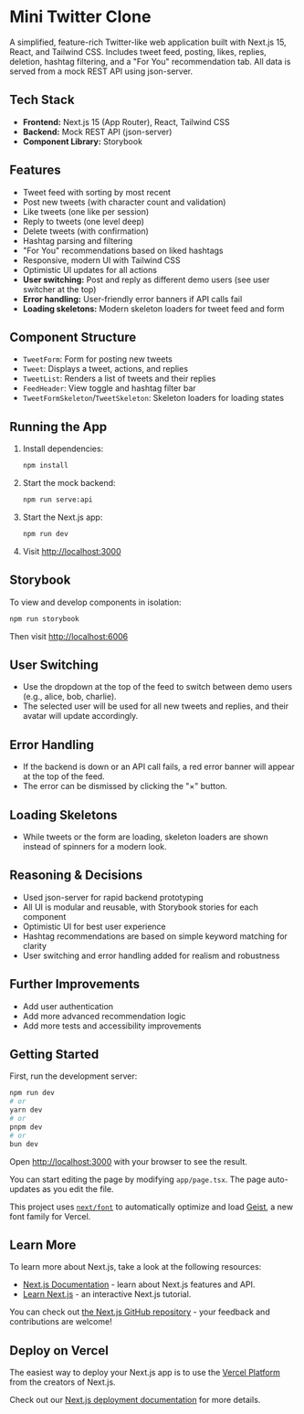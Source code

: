 # Mini Twitter Clone

A simplified, feature-rich Twitter-like web application built with Next.js 15, React, and Tailwind CSS. Includes tweet feed, posting, likes, replies, deletion, hashtag filtering, and a "For You" recommendation tab. All data is served from a mock REST API using json-server.

## Tech Stack
- **Frontend:** Next.js 15 (App Router), React, Tailwind CSS
- **Backend:** Mock REST API (json-server)
- **Component Library:** Storybook

## Features
- Tweet feed with sorting by most recent
- Post new tweets (with character count and validation)
- Like tweets (one like per session)
- Reply to tweets (one level deep)
- Delete tweets (with confirmation)
- Hashtag parsing and filtering
- "For You" recommendations based on liked hashtags
- Responsive, modern UI with Tailwind CSS
- Optimistic UI updates for all actions
- **User switching:** Post and reply as different demo users (see user switcher at the top)
- **Error handling:** User-friendly error banners if API calls fail
- **Loading skeletons:** Modern skeleton loaders for tweet feed and form

## Component Structure
- `TweetForm`: Form for posting new tweets
- `Tweet`: Displays a tweet, actions, and replies
- `TweetList`: Renders a list of tweets and their replies
- `FeedHeader`: View toggle and hashtag filter bar
- `TweetFormSkeleton`/`TweetSkeleton`: Skeleton loaders for loading states

## Running the App
1. Install dependencies:
   ```bash
   npm install
   ```
2. Start the mock backend:
   ```bash
   npm run serve:api
   ```
3. Start the Next.js app:
   ```bash
   npm run dev
   ```
4. Visit [http://localhost:3000](http://localhost:3000)

## Storybook
To view and develop components in isolation:
```bash
npm run storybook
```
Then visit [http://localhost:6006](http://localhost:6006)

## User Switching
- Use the dropdown at the top of the feed to switch between demo users (e.g., alice, bob, charlie).
- The selected user will be used for all new tweets and replies, and their avatar will update accordingly.

## Error Handling
- If the backend is down or an API call fails, a red error banner will appear at the top of the feed.
- The error can be dismissed by clicking the "×" button.

## Loading Skeletons
- While tweets or the form are loading, skeleton loaders are shown instead of spinners for a modern look.

## Reasoning & Decisions
- Used json-server for rapid backend prototyping
- All UI is modular and reusable, with Storybook stories for each component
- Optimistic UI for best user experience
- Hashtag recommendations are based on simple keyword matching for clarity
- User switching and error handling added for realism and robustness

## Further Improvements
- Add user authentication
- Add more advanced recommendation logic
- Add more tests and accessibility improvements

## Getting Started

First, run the development server:

```bash
npm run dev
# or
yarn dev
# or
pnpm dev
# or
bun dev
```

Open [http://localhost:3000](http://localhost:3000) with your browser to see the result.

You can start editing the page by modifying `app/page.tsx`. The page auto-updates as you edit the file.

This project uses [`next/font`](https://nextjs.org/docs/app/building-your-application/optimizing/fonts) to automatically optimize and load [Geist](https://vercel.com/font), a new font family for Vercel.

## Learn More

To learn more about Next.js, take a look at the following resources:

- [Next.js Documentation](https://nextjs.org/docs) - learn about Next.js features and API.
- [Learn Next.js](https://nextjs.org/learn) - an interactive Next.js tutorial.

You can check out [the Next.js GitHub repository](https://github.com/vercel/next.js) - your feedback and contributions are welcome!

## Deploy on Vercel

The easiest way to deploy your Next.js app is to use the [Vercel Platform](https://vercel.com/new?utm_medium=default-template&filter=next.js&utm_source=create-next-app&utm_campaign=create-next-app-readme) from the creators of Next.js.

Check out our [Next.js deployment documentation](https://nextjs.org/docs/app/building-your-application/deploying) for more details.
